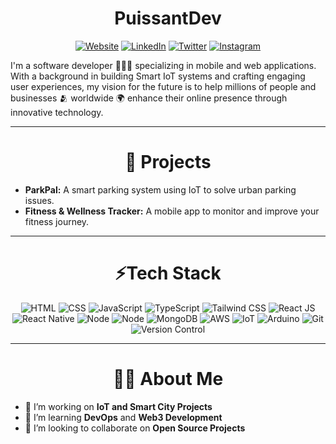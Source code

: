 <h1 align="center">PuissantDev</h1>

<div align="center">

[![Website](https://img.shields.io/badge/Website-%23000000.svg?style=flat&logo=Google-chrome&logoColor=white)](https://puissantdev.netlify.app) [![LinkedIn](https://img.shields.io/badge/LinkedIn-blue?style=flat&logo=linkedin)](https://www.linkedin.com/in/eseosa-o-2b894024a/) [![Twitter](https://img.shields.io/badge/Twitter-%231DA1F2.svg?style=flat&logo=twitter&logoColor=white)](https://x.com/PuissantDev) [![Instagram](https://img.shields.io/badge/Instagram-%23E4405F.svg?style=flat&logo=instagram&logoColor=white)](https://www.instagram.com/puissant_roi_owen/)

</div>

I'm a software developer 🧑🏼‍💻 specializing in mobile and web applications. With a background in building Smart IoT systems and crafting engaging user experiences, my vision for the future is to help millions of people and businesses 🫂 worldwide 🌍 enhance their online presence through innovative technology.

<!-- ![Profile Banner](https://your-image-link.com) -->

---

<h1 align="center">🚀 Projects</h1>

- **ParkPal:** A smart parking system using IoT to solve urban parking issues.
- **Fitness & Wellness Tracker:** A mobile app to monitor and improve your fitness journey.

---

<h1 align="center">⚡Tech Stack</h1>

<div align="center">

![HTML](https://img.shields.io/badge/HTML5-E34F26?style=for-the-badge&logo=html5&logoColor=white) ![CSS](https://img.shields.io/badge/CSS3-1572B6?style=for-the-badge&logo=css3&logoColor=white) ![JavaScript](https://img.shields.io/badge/JavaScript-F7DF1E?style=for-the-badge&logo=javascript&logoColor=black) ![TypeScript](https://img.shields.io/badge/TypeScript-007ACC?style=for-the-badge&logo=typescript&logoColor=white) ![Tailwind CSS](https://img.shields.io/badge/Tailwind_CSS-38B2AC?style=for-the-badge&logo=tailwind-css&logoColor=white) ![React JS](https://img.shields.io/badge/React-20232A?style=for-the-badge&logo=react&logoColor=61DAFB) ![React Native](https://img.shields.io/badge/React_Native-20232A?style=for-the-badge&logo=react&logoColor=61DAFB) ![Node](https://img.shields.io/badge/NodeJS-5FA04E?style=for-the-badge&logo=nodedotjs&logoColor=white) ![Node](https://img.shields.io/badge/ExpressJS-4EA94B?style=for-the-badge&logo=express&logoColor=white) ![MongoDB](https://img.shields.io/badge/MongoDB-4EA94B?style=for-the-badge&logo=mongodb&logoColor=white) ![AWS](https://img.shields.io/badge/AWS-232F3E?style=for-the-badge&logo=amazonwebservices&logoColor=white) ![IoT](https://img.shields.io/badge/IoT-00A859?style=for-the-badge&logo=iota&logoColor=white) ![Arduino](https://img.shields.io/badge/Arduino-00878F?style=for-the-badge&logo=arduino&logoColor=white) ![Git](https://img.shields.io/badge/Git-F05032?style=for-the-badge&logo=git&logoColor=white) ![Version Control](https://img.shields.io/badge/Version%20Control-Git-F05032?style=for-the-badge)

</div>

---

<h1 align="center">👨‍💻 About Me</h1>

- 🔭 I’m working on **IoT and Smart City Projects**
- 🌱 I’m learning **DevOps** and **Web3 Development**
- 👯 I’m looking to collaborate on **Open Source Projects**
